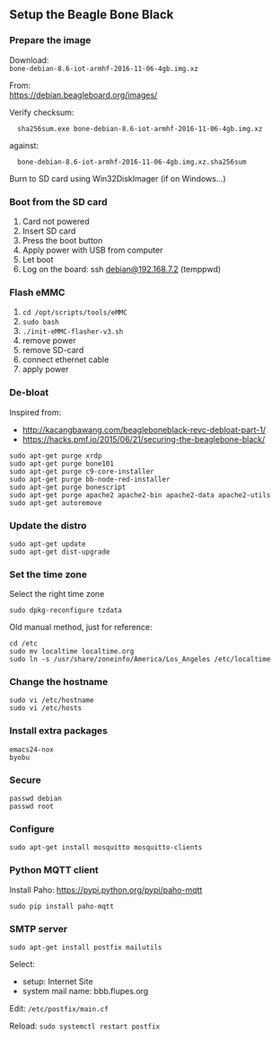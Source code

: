 ## Setup the Beagle Bone Black

### Prepare the image
Download:<br>
  `bone-debian-8.6-iot-armhf-2016-11-06-4gb.img.xz`
  
From:<br>
  https://debian.beagleboard.org/images/

Verify checksum:
```
  sha256sum.exe bone-debian-8.6-iot-armhf-2016-11-06-4gb.img.xz
```
against:
```
  bone-debian-8.6-iot-armhf-2016-11-06-4gb.img.xz.sha256sum
```

Burn to SD card using Win32DiskImager (if on Windows…)

### Boot from the SD card
1. Card not powered
2. Insert SD card
3. Press the boot button 
4. Apply power with USB from computer
5. Let boot
6. Log on the board: ssh debian@192.168.7.2 (temppwd)


### Flash eMMC
1. `cd /opt/scripts/tools/eMMC`
2. `sudo bash`
3. `./init-eMMC-flasher-v3.sh`
4. remove power
5. remove SD-card
6. connect ethernet cable
7. apply power


### De-bloat
Inspired from:
  * http://kacangbawang.com/beagleboneblack-revc-debloat-part-1/
  * https://hacks.pmf.io/2015/06/21/securing-the-beaglebone-black/

```
sudo apt-get purge xrdp
sudo apt-get purge bone101
sudo apt-get purge c9-core-installer
sudo apt-get purge bb-node-red-installer
sudo apt-get purge bonescript
sudo apt-get purge apache2 apache2-bin apache2-data apache2-utils
sudo apt-get autoremove
```

### Update the distro
```
sudo apt-get update
sudo apt-get dist-upgrade
```

### Set the time zone
Select the right time zone
```
sudo dpkg-reconfigure tzdata
```

Old manual method, just for reference:
```
cd /etc
sudo mv localtime localtime.org
sudo ln -s /usr/share/zoneinfo/America/Los_Angeles /etc/localtime
```
### Change the hostname
```
sudo vi /etc/hostname
sudo vi /etc/hosts
```

### Install extra packages
```
emacs24-nox
byobu
```

### Secure
```
passwd debian
passwd root
```

### Configure
```
sudo apt-get install mosquitto mosquitto-clients

```

### Python MQTT client
Install Paho: https://pypi.python.org/pypi/paho-mqtt
```
sudo pip install paho-mqtt
```
### SMTP server
```
sudo apt-get install postfix mailutils
```
Select:
 - setup: Internet Site
 - system mail name: bbb.flupes.org

Edit: `/etc/postfix/main.cf`

Reload: `sudo systemctl restart postfix`

